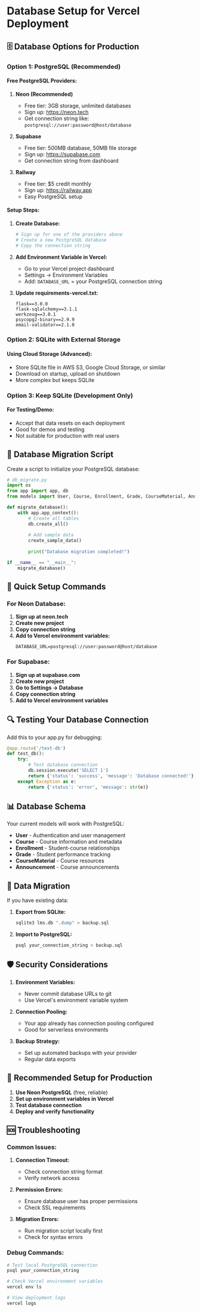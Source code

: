 # Database Setup for Vercel Deployment

## 🗄️ Database Options for Production

### **Option 1: PostgreSQL (Recommended)**

#### **Free PostgreSQL Providers:**

1. **Neon (Recommended)**
   - Free tier: 3GB storage, unlimited databases
   - Sign up: https://neon.tech
   - Get connection string like: `postgresql://user:password@host/database`

2. **Supabase**
   - Free tier: 500MB database, 50MB file storage
   - Sign up: https://supabase.com
   - Get connection string from dashboard

3. **Railway**
   - Free tier: $5 credit monthly
   - Sign up: https://railway.app
   - Easy PostgreSQL setup

#### **Setup Steps:**

1. **Create Database:**
   ```bash
   # Sign up for one of the providers above
   # Create a new PostgreSQL database
   # Copy the connection string
   ```

2. **Add Environment Variable in Vercel:**
   - Go to your Vercel project dashboard
   - Settings → Environment Variables
   - Add: `DATABASE_URL` = your PostgreSQL connection string

3. **Update requirements-vercel.txt:**
   ```
   flask==3.0.0
   flask-sqlalchemy==3.1.1
   werkzeug==3.0.1
   psycopg2-binary==2.9.9
   email-validator==2.1.0
   ```

### **Option 2: SQLite with External Storage**

#### **Using Cloud Storage (Advanced):**
- Store SQLite file in AWS S3, Google Cloud Storage, or similar
- Download on startup, upload on shutdown
- More complex but keeps SQLite

### **Option 3: Keep SQLite (Development Only)**

#### **For Testing/Demo:**
- Accept that data resets on each deployment
- Good for demos and testing
- Not suitable for production with real users

## 🔧 Database Migration Script

Create a script to initialize your PostgreSQL database:

```python
# db_migrate.py
import os
from app import app, db
from models import User, Course, Enrollment, Grade, CourseMaterial, Announcement

def migrate_database():
    with app.app_context():
        # Create all tables
        db.create_all()
        
        # Add sample data
        create_sample_data()
        
        print("Database migration completed!")

if __name__ == "__main__":
    migrate_database()
```

## 🚀 Quick Setup Commands

### **For Neon Database:**

1. **Sign up at neon.tech**
2. **Create new project**
3. **Copy connection string**
4. **Add to Vercel environment variables:**
   ```
   DATABASE_URL=postgresql://user:password@host/database
   ```

### **For Supabase:**

1. **Sign up at supabase.com**
2. **Create new project**
3. **Go to Settings → Database**
4. **Copy connection string**
5. **Add to Vercel environment variables**

## 🔍 Testing Your Database Connection

Add this to your app.py for debugging:

```python
@app.route('/test-db')
def test_db():
    try:
        # Test database connection
        db.session.execute('SELECT 1')
        return {'status': 'success', 'message': 'Database connected!'}
    except Exception as e:
        return {'status': 'error', 'message': str(e)}
```

## 📊 Database Schema

Your current models will work with PostgreSQL:

- **User** - Authentication and user management
- **Course** - Course information and metadata
- **Enrollment** - Student-course relationships
- **Grade** - Student performance tracking
- **CourseMaterial** - Course resources
- **Announcement** - Course announcements

## 🔄 Data Migration

If you have existing data:

1. **Export from SQLite:**
   ```bash
   sqlite3 lms.db ".dump" > backup.sql
   ```

2. **Import to PostgreSQL:**
   ```bash
   psql your_connection_string < backup.sql
   ```

## 🛡️ Security Considerations

1. **Environment Variables:**
   - Never commit database URLs to git
   - Use Vercel's environment variable system

2. **Connection Pooling:**
   - Your app already has connection pooling configured
   - Good for serverless environments

3. **Backup Strategy:**
   - Set up automated backups with your provider
   - Regular data exports

## 🎯 Recommended Setup for Production

1. **Use Neon PostgreSQL** (free, reliable)
2. **Set up environment variables in Vercel**
3. **Test database connection**
4. **Deploy and verify functionality**

## 🆘 Troubleshooting

### **Common Issues:**

1. **Connection Timeout:**
   - Check connection string format
   - Verify network access

2. **Permission Errors:**
   - Ensure database user has proper permissions
   - Check SSL requirements

3. **Migration Errors:**
   - Run migration script locally first
   - Check for syntax errors

### **Debug Commands:**

```bash
# Test local PostgreSQL connection
psql your_connection_string

# Check Vercel environment variables
vercel env ls

# View deployment logs
vercel logs
``` 
